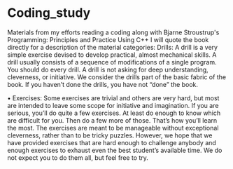 # Coding_study
Materials from my efforts reading a coding along with Bjarne Stroustrup's Programming: Principles and Practice Using C++
I will quote the book directly for a description of the material categories:
Drills: A drill is a very simple exercise devised to develop practical, almost mechanical skills. A drill usually consists of a sequence of modifications of a single program. 
You should do every drill. A drill is not asking for deep understanding, cleverness, or initiative. We consider the drills part of the basic fabric of the book. 
If you haven’t done the drills, you have not “done” the book.

• Exercises: Some exercises are trivial and others are very hard, but most are intended to leave some scope for initiative and imagination. If you are serious, you’ll do quite a few exercises.
At least do enough to know which are difficult for you. Then do a few more of those. That’s how you’ll learn the most. The exercises are meant to be manageable without exceptional cleverness, rather than to be tricky puzzles.
However, we hope that we have provided exercises that are hard enough to challenge anybody and enough exercises to exhaust even the best student’s available time. We do not expect you to do them all, but feel free to try.
